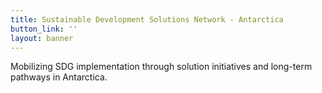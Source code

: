```yaml
---
title: Sustainable Development Solutions Network - Antarctica
button_link: ''
layout: banner
---
```

Mobilizing SDG implementation through solution initiatives and long-term pathways in Antarctica.